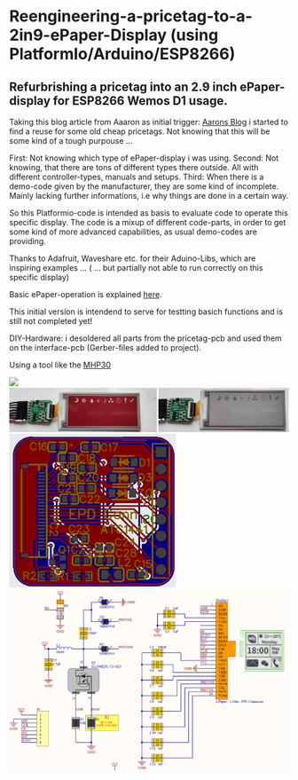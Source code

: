 # Reengineering-a-pricetag-to-a-2in9-ePaper-Display (using PlatformIo/Arduino/ESP8266)
## Refurbrishing a pricetag into an 2.9 inch ePaper-display for ESP8266 Wemos D1 usage. 

Taking this blog article from Aaaron as initial trigger: [Aarons Blog](http://atcnetz.blogspot.com/2019/02/ausgemusterete-elektronische-e-ink.html)
i started to find a reuse for some old cheap pricetags. Not knowing that this will be some kind of a tough purpouse ... 

First:  Not knowing which type of ePaper-display i was using. 
Second: Not knowing, that there are tons of different types there outside. All with different controller-types, manuals and setups.
Third:  When there is a demo-code given by the manufacturer, they are some kind of incomplete. Mainly lacking further informations, i.e why things are done in a certain way. 

So this Platformio-code is intended as basis to evaluate code to operate this specific display. 
The code is a mixup of different code-parts, in order to get some kind of more advanced capabilities, as usual demo-codes are providing. 

Thanks to Adafruit, Waveshare etc. for their Aduino-Libs, which are inspiring examples ...  ( ... but partially not able to run correctly on this specific display)

Basic ePaper-operation is explained [here](https://www.zephray.me/post/stm32_epd_calendar/).

This initial version is intendend to serve for testting basich functions and is still not completed yet! 

DIY-Hardware: i desoldered all parts from the pricetag-pcb and used them on the interface-pcb (Gerber-files added to project). 

Using a tool like the [MHP30](https://de.aliexpress.com/item/1005001800667409.html?gatewayAdapt=glo2deu)

<img src="pics/epaper_2.9-overview.png" width="800"/>

<img src="pics/b-w-r.png" width="800"/>

<img src="pics/EPD_Conn_ACT1441.png" width="300"/>

<img src="pics/overview_epd_interface_schematic.png" width="800"/>

